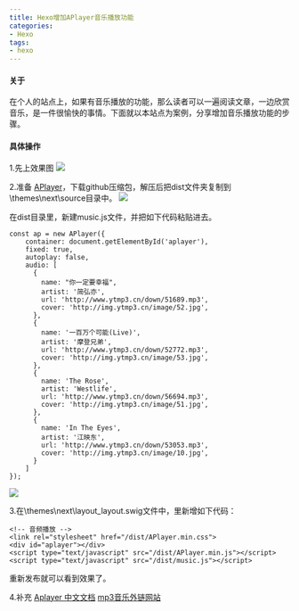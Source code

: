 ```yaml
---
title: Hexo增加APlayer音乐播放功能
categories: 
- Hexo
tags:
- hexo
---
```


#### 关于
在个人的站点上，如果有音乐播放的功能，那么读者可以一遍阅读文章，一边欣赏音乐，是一件很愉快的事情。下面就以本站点为案例，分享增加音乐播放功能的步骤。

#### 具体操作
1.先上效果图
![](https://upload-images.jianshu.io/upload_images/2405826-36c16d3adfd8a12b.png?imageMogr2/auto-orient/strip%7CimageView2/2/w/1240)

2.准备
[APlayer](https://github.com/MoePlayer/APlayer)，下载github压缩包，解压后把dist文件夹复制到\themes\next\source目录中。
![](https://upload-images.jianshu.io/upload_images/2405826-c3377343703fcaee.png?imageMogr2/auto-orient/strip%7CimageView2/2/w/1240)

在dist目录里，新建music.js文件，并把如下代码粘贴进去。
```
const ap = new APlayer({
    container: document.getElementById('aplayer'),
    fixed: true,
    autoplay: false,
    audio: [
      {
        name: "你一定要幸福",
        artist: '简弘亦',
        url: 'http://www.ytmp3.cn/down/51689.mp3',
        cover: 'http://img.ytmp3.cn/image/52.jpg',
      },
      {
        name: '一百万个可能(Live)',
        artist: '摩登兄弟',
        url: 'http://www.ytmp3.cn/down/52772.mp3',
        cover: 'http://img.ytmp3.cn/image/53.jpg',
      },
      {
        name: 'The Rose',
        artist: 'Westlife',
        url: 'http://www.ytmp3.cn/down/56694.mp3',
        cover: 'http://img.ytmp3.cn/image/51.jpg',
      },
	  {
        name: 'In The Eyes',
        artist: '江映东',
        url: 'http://www.ytmp3.cn/down/53053.mp3',
        cover: 'http://img.ytmp3.cn/image/10.jpg',
      }
    ]
});
```
![](https://upload-images.jianshu.io/upload_images/2405826-044bcba879a918bb.png?imageMogr2/auto-orient/strip%7CimageView2/2/w/1240)

3.在\themes\next\layout\_layout.swig文件中，<body>里新增如下代码：
```
<!-- 音频播放 -->
<link rel="stylesheet" href="/dist/APlayer.min.css">
<div id="aplayer"></div>
<script type="text/javascript" src="/dist/APlayer.min.js"></script>
<script type="text/javascript" src="/dist/music.js"></script>
```
重新发布就可以看到效果了。

4.补充
[Aplayer 中文文档](https://aplayer.js.org/#/zh-Hans/)
[mp3音乐外链网站](http://up.mcyt.net/ )
